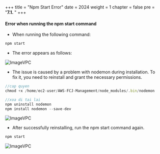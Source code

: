 +++
title = "Npm Start Error"
date = 2024
weight = 1
chapter = false
pre = "<b>7.1. </b>"
+++



#### Error when running the npm start command

- When running the following command:

```js
npm start
```

- The error appears as follows:

![ImageVPC](/images/7-Troubleshooting/1-%20Npm/Troubleshooting-Npm-img1.png?width=50pc)

- The issue is caused by a problem with nodemon during installation. To fix it, you need to reinstall and grant the necessary permissions.

```js
//cap quyen
chmod +x /home/ec2-user/AWS-FCJ-Management/node_modules/.bin/nodemon

//xoa di tai lai
npm uninstall nodemon
npm install nodemon --save-dev
```

![ImageVPC](/images/7-Troubleshooting/1-%20Npm/Troubleshooting-Npm-img2.png?width=50pc)

- After successfully reinstalling, run the npm start command again.

```js
npm start
```

![ImageVPC](/images/7-Troubleshooting/1-%20Npm/Troubleshooting-Npm-img3.png?width=50pc)
